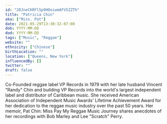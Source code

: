 ```yaml
---
id: "2DJneCKRFl5p9HOoiwmAFV5ZZTh"
title: "Patricia Chin"
aka: ["Miss. Pat"]
date: 2021-05-29T13:30:32-07:00
dob: YYYY-MM-DD
dod: YYYY-MM-DD
tags: ["Music", "Reggae"]
website: ""
ethnicity: ["Chinese"]
birthLocation: ""
location: ["Queens, New York"]
influencedBy: []
twitter: ""
draft: false
---
```


Co-Founded reggae label VP Records in 1979 with her late husband Vincent "Randy"
Chin and building VP Records into the world's largest independent label and
distributor of Caribbean music. She received American Association of Independent
Music Awards' Lifetime Achievement Award for her dedication to the reggae music
industry over the past 50 years. Her memoir, Pat Chin: Miss Pay My Reggae Music
Journey shares anecdotes of her recordings with Bob Marley and Lee "Scratch"
Perry.
